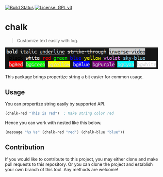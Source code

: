 [![Build Status](https://travis-ci.com/jcs-elpa/chalk.svg?branch=master)](https://travis-ci.com/jcs-elpa/chalk)
[![License: GPL v3](https://img.shields.io/badge/License-GPL%20v3-blue.svg)](https://www.gnu.org/licenses/gpl-3.0)

# chalk
> Customize text easily with log.

<p align="center">
  <img src="./etc/demo1.png"/>
</p>

This package brings propertize string a bit easier for common usage.

## Usage

You can propertize string easily by supported API.

```el
(chalk-red "This is red")  ; Make string color red
```

Hence you can work with nested like this below.

```el
(message "%s %s" (chalk-red "red") (chalk-blue "blue"))
```

## Contribution

If you would like to contribute to this project, you may either
clone and make pull requests to this repository. Or you can
clone the project and establish your own branch of this tool.
Any methods are welcome!
